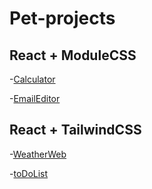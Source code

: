 # Pet-projects

## React + ModuleCSS

-[Calculator](https://github.com/Roman13-k/Pet-projects/tree/main/calculator)

-[EmailEditor](https://github.com/Roman13-k/Pet-projects/tree/main/email-editor)

## React + TailwindCSS

-[WeatherWeb](https://github.com/Roman13-k/Pet-projects/tree/main/weather-web)

-[toDoList](https://github.com/Roman13-k/Pet-projects/tree/main/toDoList)
